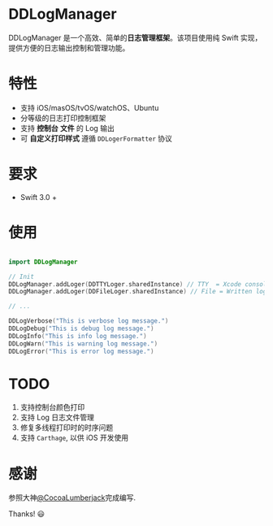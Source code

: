 # DDLogManager
DDLogManager 是一个高效、简单的**日志管理框架**。该项目使用纯 Swift 实现，提供方便的日志输出控制和管理功能。

# 特性
- 支持 iOS/masOS/tvOS/watchOS、Ubuntu
- 分等级的日志打印控制框架
- 支持 **控制台** **文件** 的 Log 输出
- 可 **自定义打印样式** 遵循 `DDLogerFormatter` 协议

# 要求

- Swift 3.0 +

# 使用

``` Swift

import DDLogManager

```

``` Swift
// Init
DDLogManager.addLoger(DDTTYLoger.sharedInstance) // TTY  = Xcode console
DDLogManager.addLoger(DDFileLoger.sharedInstance) // File = Written log to file

// ...

DDLogVerbose("This is verbose log message.")
DDLogDebug("This is debug log message.")
DDLogInfo("This is info log message.")
DDLogWarn("This is warning log message.")
DDLogError("This is error log message.")

```

# TODO
1. 支持控制台颜色打印
2. 支持 Log 日志文件管理
3. 修复多线程打印时的时序问题
4. 支持 `Carthage`, 以供 iOS 开发使用

# 感谢
参照大神[@CocoaLumberjack](https://github.com/CocoaLumberjack/CocoaLumberjack)完成编写.

Thanks! 😃


